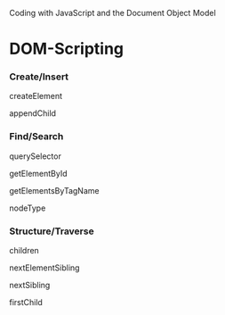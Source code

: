 Coding with JavaScript and the Document Object Model


# DOM-Scripting


### Create/Insert
createElement

appendChild


### Find/Search
querySelector

getElementById

getElementsByTagName

nodeType


### Structure/Traverse
children

nextElementSibling

nextSibling

firstChild

